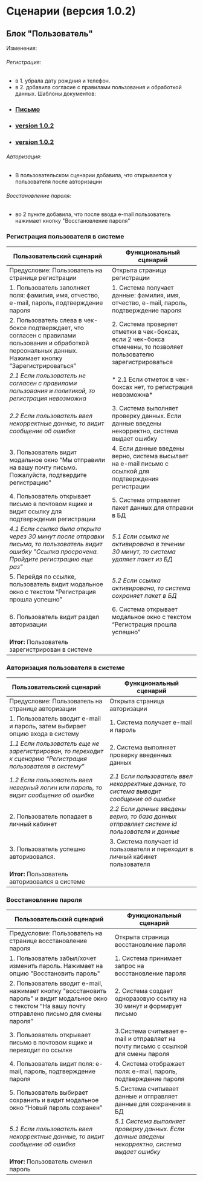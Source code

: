 # Сценарии (версия 1.0.2)
## Блок "Пользователь"
Изменения:
###### Регистрация: 
+ в 1. убрала дату рождния и телефон. 
+ в 2. добавила согласие с правилами пользования и обработкой данных. Шаблоны документов:
 - ### [Письмо](https://schstp.github.io/Theater-Platform/scenarios/version_1_0_2/scenarios)
 - ### [version 1.0.2](https://schstp.github.io/Theater-Platform/scenarios/version_1_0_2/scenarios)
 - ### [version 1.0.2](https://schstp.github.io/Theater-Platform/scenarios/version_1_0_2/scenarios)

###### Авторизация: 
+ В пользовательском сценарии добавила, что открывается у пользователя после авторизации

###### Восстановление пароля: 
+ во 2 пункте добавила, что после ввода e-mail пользователь нажимает кнопку "Восстановление пароля"
 
### Регистрация пользователя в системе

|    Пользовательский сценарий                    |    Функциональный сценарий    |
|-------------------------------------------------|-------------------------------|
|Предусловие: Пользователь на странице регистрации|Открыта страница регистрации|  
|1. Пользователь заполняет поля: фамилия, имя, отчество, e-mail, пароль, подтверждение пароля| 1. Система получает данные: фамилия, имя, отчество, e-mail, пароль, подтверждение пароля|
|2. Пользователь слева в чек-боксе подтверждает, что согласен с правилами пользования и обработкой персональных данных. Нажимает кнопку “Зарегистрироваться” | 2. Система проверяет отметки в чек-боксах, если 2 чек-бокса отмечены, то позволяет пользователю зарегистрироваться|
| *2.1 Если пользователь не согласен с правилами пользования и политикой, то регистрация невозможна*|* 2.1  Если отметок в чек-боксах нет, то регистрация невозможна*|
| *2.2 Если пользователь ввел некорректные данные, то видит сообщение об ошибке*|3. Система выполняет проверку данных. Если данные введены некорректно, система выдает ошибку|
|3. Пользователь видит модальное окно “Мы отправили на вашу почту письмо. Пожалуйста, подтвердите регистрацию”|4. Если данные введены верно, система высылает на e-mail письмо с ссылкой для подтверждения регистрации|
|4. Пользователь открывает письмо в почтовом ящике и видит ссылку для подтверждения регистрации|5. Система отправляет пакет данных для отправки в БД|
|*4.1 Если ссылка была открыта через 30 минут после отправки письма, то пользователь видит ошибку "Ссылка просрочена. Пройдите регистрацию еще раз"*|*5.1 Если ссылка не активирована в течении 30 минут, то система удаляет пакет из БД*|
|5. Перейдя по ссылке, пользователь видит модальное окно с текстом “Регистрация прошла успешно”  |*5.2 Если ссылка активирована, то система сохраняет пакет в БД*|
|6. Пользователь видит раздел авторизации |6. Система открывает модальное окно с текстом “Регистрация прошла успешно”|
|**Итог:** Пользователь зарегистрирован в системе||

### Авторизация пользователя в системе

|    Пользовательский сценарий     |    Функциональный сценарий    |
|----------------------------------|-------------------------------|
|Предусловие: Пользователь на странице авторизации|Открыта страница авторизации|  
|1. Пользователь вводит e-mail и пароль, затем выбирает опцию входа в систему |1. Система получает e-mail и пароль|
|*1.1 Если пользователь еще не зарегистрирован, то переходит к сценарию “Регистрация пользователя в систему”*|2. Система выполняет проверку введенных данных|
|*1.2 Если пользователь ввел неверный логин или пароль, то видит сообщение об ошибке*|*2.1 Если пользователь ввел некорректные данные, то система выводит сообщение об ошибке*|
|2. Пользователь попадает в личный кабинет | *2.2 Если данные введены верно, то база данных отправляет системе  id пользователя и данные*|
|3. Пользователь успешно авторизовался.|3. Система получает id пользователя и переходит в личный кабинет пользователя|
|**Итог:** Пользователь авторизовался в системе||

### Восстановление пароля

|    Пользовательский сценарий     |    Функциональный сценарий    |
|----------------------------------|-------------------------------|
|Предусловие: Пользователь на странице восстановление пароля|Открыта страница восстановление пароля| 
|1. Пользователь забыл/хочет изменить пароль. Нажимает на опцию "Восстановить пароль"|1. Система принимает запрос на восстановление пароля|
|2. Пользователь вводит e-mail, нажимает кнопку "восстановить пароль" и видит модальное окно с текстом “На вашу почту отправлено письмо для смены пароля”|2. Система создает одноразовую ссылку на 30 минут и формирует письмо|
|3. Пользователь открывает письмо в почтовом ящике и переходит по ссылке|3.Система считывает e-mail и отправляет на почту письмо с ссылкой для смены пароля|
|4. Пользователь видит поля: e-mail, пароль, подтверждение пароля |4. Система отображает поля: e-mail, пароль, подтверждение пароля|
|5. Пользователь выбирает сохранить и видит модальное окно “Новый пароль сохранен”|5.Система считывает данные и отправляет данные для сохранения в БД|
|*5.1 Если пользователь ввел некорректные данные, то видит сообщение об ошибке*|*5.1 Система выполняет проверку данных. Если данные введены некорректно, система выдает ошибку*|
|**Итог:** Пользователь сменил пароль||

